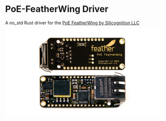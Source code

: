 # PoE-FeatherWing Driver
A no_std Rust driver for the [PoE FeatherWing by Silicognition LLC](https://www.crowdsupply.com/silicognition/poe-featherwing)

![PoE FeatherWing](poe-featherwing-front-back-01.jpg?raw=true)

